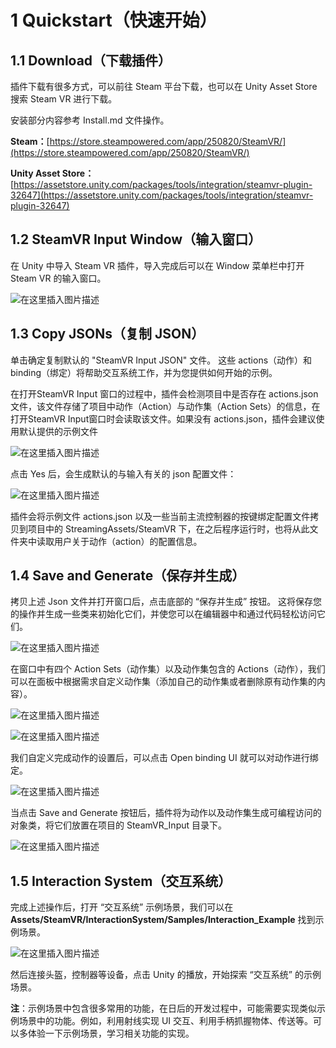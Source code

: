 # 1 Quickstart（快速开始）

## 1.1 Download（下载插件）

插件下载有很多方式，可以前往 Steam 平台下载，也可以在 Unity Asset Store 搜索 Steam VR 进行下载。

安装部分内容参考 Install.md 文件操作。

**Steam：**[https://store.steampowered.com/app/250820/SteamVR/](https://store.steampowered.com/app/250820/SteamVR/)

**Unity Asset Store：**[https://assetstore.unity.com/packages/tools/integration/steamvr-plugin-32647](https://assetstore.unity.com/packages/tools/integration/steamvr-plugin-32647)

## 1.2 SteamVR Input Window（输入窗口）

在 Unity 中导入 Steam VR 插件，导入完成后可以在 Window 菜单栏中打开 Steam VR 的输入窗口。

![在这里插入图片描述](https://img-blog.csdnimg.cn/9d73bd108b4c47efacf9ba104f55dab7.png#pic_center)

## 1.3 Copy JSONs（复制 JSON）

单击确定复制默认的 "SteamVR Input JSON" 文件。 这些 actions（动作）和 binding（绑定）将帮助交互系统工作，并为您提供如何开始的示例。


在打开SteamVR Input 窗口的过程中，插件会检测项目中是否存在 actions.json 文件，该文件存储了项目中动作（Action）与动作集（Action Sets）的信息，在打开SteamVR Input窗口时会读取该文件。如果没有 actions.json，插件会建议使用默认提供的示例文件

![在这里插入图片描述](https://img-blog.csdnimg.cn/49a23037066c40f591fce7e77df844b8.png#pic_center)

点击 Yes 后，会生成默认的与输入有关的 json 配置文件：

![在这里插入图片描述](https://img-blog.csdnimg.cn/e125a2a9a2e44b758a9bb952f6c7b47b.png#pic_center)

插件会将示例文件 actions.json 以及一些当前主流控制器的按键绑定配置文件拷贝到项目中的 StreamingAssets/SteamVR 下，在之后程序运行时，也将从此文件夹中读取用户关于动作（action）的配置信息。

## 1.4 Save and Generate（保存并生成）

拷贝上述 Json 文件并打开窗口后，点击底部的 “保存并生成” 按钮。 这将保存您的操作并生成一些类来初始化它们，并使您可以在编辑器中和通过代码轻松访问它们。

![在这里插入图片描述](https://img-blog.csdnimg.cn/9c2592ceaff242daba9f0899bbca8801.png#pic_center)

在窗口中有四个 Action Sets（动作集）以及动作集包含的 Actions（动作），我们可以在面板中根据需求自定义动作集（添加自己的动作集或者删除原有动作集的内容）。

![在这里插入图片描述](https://img-blog.csdnimg.cn/5b0b4c17f710431c82a4e655912daba9.png#pic_center)

![在这里插入图片描述](https://img-blog.csdnimg.cn/b7323445228248339ccbc993c081d400.png#pic_center)

我们自定义完成动作的设置后，可以点击 Open binding UI 就可以对动作进行绑定。

![在这里插入图片描述](https://img-blog.csdnimg.cn/c9bb9e1e24974265ab33a4bc0b7fc199.png#pic_center)

当点击 Save and Generate 按钮后，插件将为动作以及动作集生成可编程访问的对象类，将它们放置在项目的 SteamVR_Input 目录下。

![在这里插入图片描述](https://img-blog.csdnimg.cn/a779c96bd9e94154a87c414dab0673d5.png#pic_center)

## 1.5 Interaction System（交互系统）

完成上述操作后，打开 “交互系统” 示例场景，我们可以在 **Assets/SteamVR/InteractionSystem/Samples/Interaction_Example** 找到示例场景。

![在这里插入图片描述](https://img-blog.csdnimg.cn/ac72edd23fc44bea87071ff4a8c0aea3.png#pic_center)

然后连接头盔，控制器等设备，点击 Unity 的播放，开始探索 “交互系统” 的示例场景。

**注**：示例场景中包含很多常用的功能，在日后的开发过程中，可能需要实现类似示例场景中的功能。例如，利用射线实现 UI 交互、利用手柄抓握物体、传送等。可以多体验一下示例场景，学习相关功能的实现。

